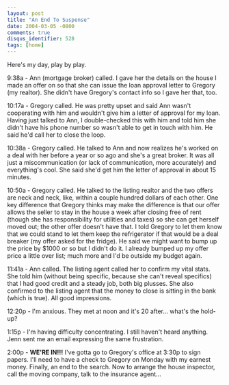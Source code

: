 ```yaml
---
layout: post
title: "An End To Suspense"
date: 2004-03-05 -0800
comments: true
disqus_identifier: 528
tags: [home]
---
```

Here's my day, play by play.

 9:38a - Ann (mortgage broker) called. I gave her the details on the
house I made an offer on so that she can issue the loan approval letter
to Gregory (my realtor). She didn't have Gregory's contact info so I
gave her that, too.

 10:17a - Gregory called. He was pretty upset and said Ann wasn't
cooperating with him and wouldn't give him a letter of approval for my
loan. Having just talked to Ann, I double-checked this with him and told
him she didn't have his phone number so wasn't able to get in touch with
him. He said he'd call her to close the loop.

 10:38a - Gregory called. He talked to Ann and now realizes he's worked
on a deal with her before a year or so ago and she's a great broker. It
was all just a miscommunication (or lack of communication, more
accurately) and everything's cool. She said she'd get him the letter of
approval in about 15 minutes.

 10:50a - Gregory called. He talked to the listing realtor and the two
offers are neck and neck, like, within a couple hundred dollars of each
other. One key difference that Gregory thinks may make the difference is
that our offer allows the seller to stay in the house a week after
closing free of rent (though she has responsibility for utilities and
taxes) so she can get herself moved out; the other offer doesn't have
that. I told Gregory to let them know that we could stand to let them
keep the refrigerator if that would be a deal breaker (my offer asked
for the fridge). He said we might want to bump up the price by $1000 or
so but I didn't do it. I already bumped up my offer price a little over
list; much more and I'd be outside my budget again.

 11:41a - Ann called. The listing agent called her to confirm my vital
stats. She told him (without being specific, because she can't reveal
specifics) that I had good credit and a steady job, both big plusses.
She also confirmed to the listing agent that the money to close is
sitting in the bank (which is true). All good impressions.

 12:20p - I'm anxious. They met at noon and it's 20 after... what's the
hold-up?

 1:15p - I'm having difficulty concentrating. I still haven't heard
anything. Jenn sent me an email expressing the same frustration.

 2:00p - **WE'RE IN!!!** I've gotta go to Gregory's office at 3:30p to
sign papers. I'll need to have a check to Gregory on Monday with my
earnest money. Finally, an end to the search. Now to arrange the house
inspector, call the moving company, talk to the insurance agent...
